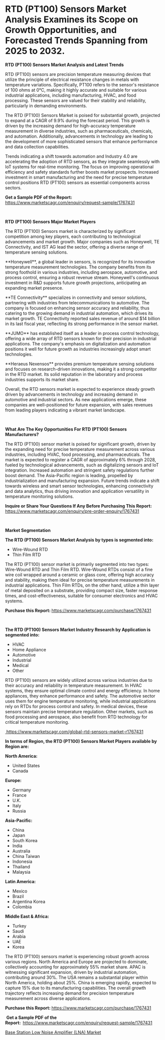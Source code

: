 <p><h1>RTD (PT100) Sensors Market Analysis Examines its Scope on Growth Opportunities, and Forecasted Trends Spanning from 2025 to 2032.</h1></p><p><strong>RTD (PT100) Sensors Market Analysis and Latest Trends</strong></p>
<p><p>RTD (PT100) sensors are precision temperature measuring devices that utilize the principle of electrical resistance changes in metals with temperature variations. Specifically, PT100 refers to the sensor's resistance of 100 ohms at 0°C, making it highly accurate and suitable for various industrial applications, including manufacturing, HVAC, and food processing. These sensors are valued for their stability and reliability, particularly in demanding environments.</p><p>The RTD (PT100) Sensors Market is poised for substantial growth, projected to expand at a CAGR of 9.9% during the forecast period. This growth is driven by the increasing demand for high-accuracy temperature measurement in diverse industries, such as pharmaceuticals, chemicals, and automation. Additionally, advancements in technology are leading to the development of more sophisticated sensors that enhance performance and data collection capabilities. </p><p>Trends indicating a shift towards automation and Industry 4.0 are accelerating the adoption of RTD sensors, as they integrate seamlessly with IoT systems for real-time monitoring. The focus on improving operational efficiency and safety standards further boosts market prospects. Increased investment in smart manufacturing and the need for precise temperature control positions RTD (PT100) sensors as essential components across sectors.</p></p>
<p><strong>Get a Sample PDF of the Report:&nbsp;</strong> <a href="https://www.marketscagr.com/enquiry/request-sample/1767431?utm_campaign=1126&utm_medium=2&utm_source=Github&utm_content=ia&utm_term=13022025&utm_id=rtd-pt100-sensors">https://www.marketscagr.com/enquiry/request-sample/1767431</a></p>
<p>&nbsp;</p>
<p><strong>RTD (PT100) Sensors Major Market Players</strong></p>
<p><p>The RTD (PT100) Sensors market is characterized by significant competition among key players, each contributing to technological advancements and market growth. Major companies such as Honeywell, TE Connectivity, and IST AG lead the sector, offering a diverse range of temperature sensing solutions.</p><p>**Honeywell**, a global leader in sensors, is recognized for its innovative temperature measurement technologies. The company benefits from its strong foothold in various industries, including aerospace, automotive, and process control, ensuring a robust revenue stream. Honeywell's continuous investment in R&D supports future growth projections, anticipating an expanding market presence.</p><p>**TE Connectivity** specializes in connectivity and sensor solutions, partnering with industries from telecommunications to automotive. The company is focused on enhancing sensor accuracy and reliability, thus catering to the growing demand in industrial automation, which drives its market growth. TE Connectivity reported sales revenue of around $14 billion in its last fiscal year, reflecting its strong performance in the sensor market.</p><p>**JUMO** has established itself as a leader in process control technology, offering a wide array of RTD sensors known for their precision in industrial applications. The company's emphasis on digitalization and automation positions it well for future growth as industries increasingly adopt smart technologies.</p><p>**Heraeus Nexensos** provides premium temperature sensing solutions and focuses on research-driven innovations, making it a strong competitor in the RTD market. Its solid reputation in the laboratory and process industries supports its market share.</p><p>Overall, the RTD sensors market is expected to experience steady growth driven by advancements in technology and increasing demand in automotive and industrial sectors. As new applications emerge, these companies are well-positioned for future expansion, with sales revenues from leading players indicating a vibrant market landscape.</p></p>
<p>&nbsp;</p>
<p><strong>What Are The Key Opportunities For RTD (PT100) Sensors Manufacturers?</strong></p>
<p><p>The RTD (PT100) sensor market is poised for significant growth, driven by the expanding need for precise temperature measurement across various industries, including HVAC, food processing, and pharmaceuticals. The market is expected to register a CAGR of approximately 6% through 2028, fueled by technological advancements, such as digitalizing sensors and IoT integration. Increased automation and stringent safety regulations further boost demand. The Asia-Pacific region is leading, propelled by industrialization and manufacturing expansion. Future trends indicate a shift towards wireless and smart sensor technologies, enhancing connectivity and data analytics, thus driving innovation and application versatility in temperature monitoring solutions.</p></p>
<p><strong>Inquire or Share Your Questions If Any Before Purchasing This Report:</strong> <a href="https://www.marketscagr.com/enquiry/pre-order-enquiry/1767431?utm_campaign=1126&utm_medium=2&utm_source=Github&utm_content=ia&utm_term=13022025&utm_id=rtd-pt100-sensors">https://www.marketscagr.com/enquiry/pre-order-enquiry/1767431</a></p>
<p>&nbsp;</p>
<p><strong>Market Segmentation</strong></p>
<p><strong>The RTD (PT100) Sensors Market Analysis by types is segmented into:</strong></p>
<p><ul><li>Wire-Wound RTD</li><li>Thin Film RTD</li></ul></p>
<p><p>The RTD (PT100) sensor market is primarily segmented into two types: Wire-Wound RTD and Thin Film RTD. Wire-Wound RTDs consist of a fine wire coil wrapped around a ceramic or glass core, offering high accuracy and stability, making them ideal for precise temperature measurements in industrial applications. Thin Film RTDs, on the other hand, utilize a thin layer of metal deposited on a substrate, providing compact size, faster response times, and cost-effectiveness, suitable for consumer electronics and HVAC systems.</p></p>
<p><strong>Purchase this Report:&nbsp;</strong><a href="https://www.marketscagr.com/purchase/1767431?utm_campaign=1126&utm_medium=2&utm_source=Github&utm_content=ia&utm_term=13022025&utm_id=rtd-pt100-sensors">https://www.marketscagr.com/purchase/1767431</a></p>
<p>&nbsp;</p>
<p><strong>The RTD (PT100) Sensors Market Industry Research by Application is segmented into:</strong></p>
<p><ul><li>HVAC</li><li>Home Appliance</li><li>Automotive</li><li>Industrial</li><li>Medical</li><li>Other</li></ul></p>
<p><p>RTD (PT100) sensors are widely utilized across various industries due to their accuracy and reliability in temperature measurement. In HVAC systems, they ensure optimal climate control and energy efficiency. In home appliances, they enhance performance and safety. The automotive sector uses them for engine temperature monitoring, while industrial applications rely on RTDs for process control and safety. In medical devices, these sensors maintain precise temperature regulation. Other markets, such as food processing and aerospace, also benefit from RTD technology for critical temperature monitoring.</p></p>
<p><a href="https://www.marketscagr.com/global-rtd-sensors-market-r1767431?utm_campaign=1126&utm_medium=2&utm_source=Github&utm_content=ia&utm_term=13022025&utm_id=rtd-pt100-sensors">&nbsp;https://www.marketscagr.com/global-rtd-sensors-market-r1767431</a></p>
<p><strong>In terms of Region, the RTD (PT100) Sensors Market Players available by Region are:</strong></p>
<p>
    <p> <strong> North America: </strong>
        <ul>
            <li>United States</li>
            <li>Canada</li>
        </ul>
        </p> 
    <p> <strong> Europe: </strong>
        <ul>
            <li>Germany</li>
            <li>France</li>
            <li>U.K.</li>
            <li>Italy</li>
            <li>Russia</li>
        </ul>
        </p> 
    <p> <strong> Asia-Pacific: </strong>
        <ul>
            <li>China</li>
            <li>Japan</li>
            <li>South Korea</li>
            <li>India</li>
            <li>Australia</li>
            <li>China Taiwan</li>
            <li>Indonesia</li>
            <li>Thailand</li>
            <li>Malaysia</li>
        </ul>
        </p> 
    <p> <strong> Latin America: </strong>
        <ul>
            <li>Mexico</li>
            <li>Brazil</li>
            <li>Argentina Korea</li>
            <li>Colombia</li>
        </ul>
        </p> 
    <p> <strong> Middle East & Africa: </strong>
        <ul>
            <li>Turkey</li>
            <li>Saudi</li>
            <li>Arabia</li>
            <li>UAE</li>
            <li>Korea</li>
        </ul>
    </p>
    </p>
<p><p>The RTD (PT100) sensors market is experiencing robust growth across various regions. North America and Europe are projected to dominate, collectively accounting for approximately 55% market share. APAC is witnessing significant expansion, driven by industrial automation, contributing around 30%. The USA remains a substantial player within North America, holding about 25%. China is emerging rapidly, expected to capture 15% due to its manufacturing capabilities. The overall growth trajectory reflects increasing demand for precision temperature measurement across diverse applications.</p></p>
<p><strong>Purchase this Report: </strong><a href="https://www.marketscagr.com/purchase/1767431?utm_campaign=1126&utm_medium=2&utm_source=Github&utm_content=ia&utm_term=13022025&utm_id=rtd-pt100-sensors">https://www.marketscagr.com/purchase/1767431</a></p>
<p>&nbsp;<strong>Get a Sample PDF of the Report:&nbsp;&nbsp;</strong><a href="https://www.marketscagr.com/enquiry/request-sample/1767431?utm_campaign=1126&utm_medium=2&utm_source=Github&utm_content=ia&utm_term=13022025&utm_id=rtd-pt100-sensors">https://www.marketscagr.com/enquiry/request-sample/1767431</a></p>
<p><strong></strong></p>
<p><p><a href="https://github.com/gdfhhhj/Market-Research-Report-List-7/blob/main/base-station-low-noise-amplifier-lna-market.md?utm_campaign=1126&utm_medium=2&utm_source=Github&utm_content=ia&utm_term=13022025&utm_id=rtd-pt100-sensors">Base Station Low Noise Amplifier (LNA) Market</a></p></p>